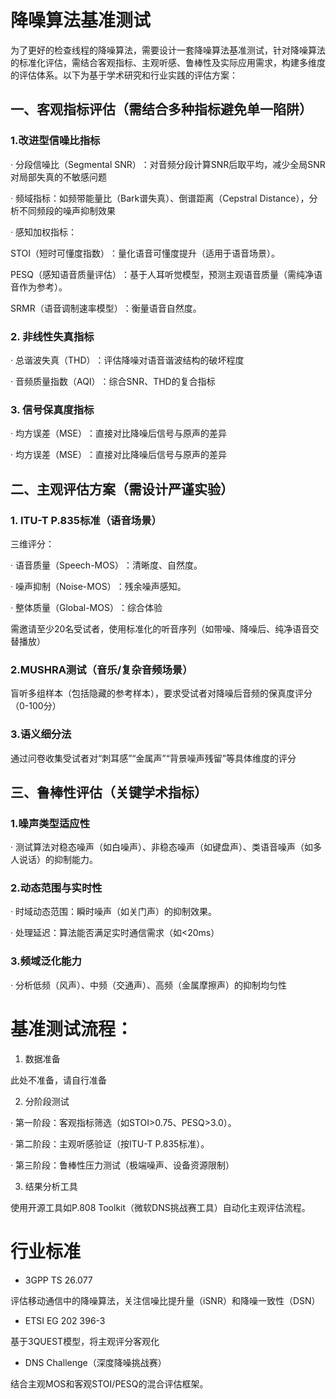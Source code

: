 # 降噪算法基准测试

为了更好的检查线程的降噪算法，需要设计一套降噪算法基准测试，针对降噪算法的标准化评估，需结合客观指标、主观听感、鲁棒性及实际应用需求，构建多维度的评估体系。以下为基于学术研究和行业实践的评估方案：

## 一、客观指标评估​​（需结合多种指标避免单一陷阱）

### 1.改进型信噪比指标

· 分段信噪比（Segmental SNR）​​：对音频分段计算SNR后取平均，减少全局SNR对局部失真的不敏感问题

· 频域指标​​：如频带能量比（Bark谱失真）、倒谱距离（Cepstral Distance），分析不同频段的噪声抑制效果

· 感知加权指标​​：

STOI（短时可懂度指数）​​：量化语音可懂度提升（适用于语音场景）。

​​PESQ（感知语音质量评估）​​：基于人耳听觉模型，预测主观语音质量（需纯净语音作为参考）。

​​SRMR（语音调制速率模型）​​：衡量语音自然度。

### 2. 非线性失真指标

· 总谐波失真（THD）​​：评估降噪对语音谐波结构的破坏程度

· 音频质量指数（AQI）​​：综合SNR、THD的复合指标

### 3. ​​信号保真度指标​

· 均方误差（MSE）​​：直接对比降噪后信号与原声的差异

· 均方误差（MSE）​​：直接对比降噪后信号与原声的差异

## 二、​​主观评估方案​​（需设计严谨实验）

### 1. ​​ITU-T P.835标准​​（语音场景）

三维评分：

· 语音质量（Speech-MOS）​​：清晰度、自然度。

· 噪声抑制（Noise-MOS）​​：残余噪声感知。

· 整体质量（Global-MOS）​​：综合体验

需邀请至少20名受试者，使用标准化的听音序列（如带噪、降噪后、纯净语音交替播放）

### ​2.MUSHRA测试（音乐/复杂音频场景）

盲听多组样本（包括隐藏的参考样本），要求受试者对降噪后音频的保真度评分（0-100分）

### 3.语义细分法

通过问卷收集受试者对“刺耳感”“金属声”“背景噪声残留”等具体维度的评分

## 三、​​鲁棒性评估​​（关键学术指标）

### ​1.​噪声类型适应性

· 测试算法对稳态噪声（如白噪声）、非稳态噪声（如键盘声）、类语音噪声（如多人说话）的抑制能力。

### 2.动态范围与实时性

· 时域动态范围​​：瞬时噪声（如关门声）的抑制效果。

​· ​处理延迟​​：算法能否满足实时通信需求（如<20ms）

### 3.​​频域泛化能力

· 分析低频（风声）、中频（交通声）、高频（金属摩擦声）的抑制均匀性


# 基准测试流程：

1. 数据准备

此处不准备，请自行准备

2. 分阶段测试

· 第一阶段​​：客观指标筛选（如STOI>0.75、PESQ>3.0）。

· 第二阶段​​：主观听感验证（按ITU-T P.835标准）。

· 第三阶段​​：鲁棒性压力测试（极端噪声、设备资源限制）

3. ​​结果分析工具

使用开源工具如P.808 Toolkit（微软DNS挑战赛工具）自动化主观评估流程。

# 行业标准 

- 3GPP TS 26.077​​ 

评估移动通信中的降噪算法，关注信噪比提升量（iSNR）和降噪一致性（DSN）

- ETSI EG 202 396-3​​

基于3QUEST模型，将主观评分客观化

- DNS Challenge（深度降噪挑战赛）

结合主观MOS和客观STOI/PESQ的混合评估框架。

